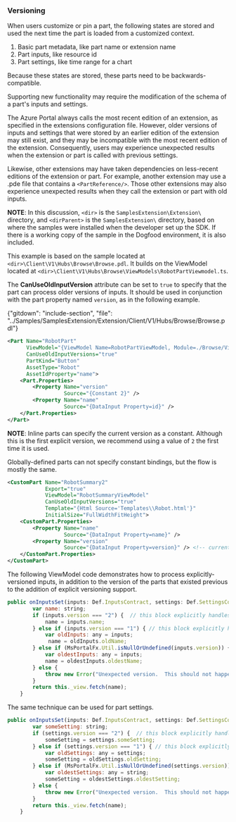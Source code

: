 
### Versioning

When users customize or pin a part, the following states are stored and used the next time the part is loaded from a customized context.

1. Basic part metadata, like part name or extension name
1. Part inputs, like resource id
1. Part settings, like time range for a chart

Because these states are stored, these parts need to be backwards-compatible.

Supporting new functionality may require the modification of the schema of a part's inputs and settings. 

The Azure Portal always calls the most recent edition of an extension, as specified in the extensions configuration file. However, older versions of inputs and settings that were stored by an earlier edition of the extension may still exist, and they may be incompatible with the most recent edition of the extension. Consequently, users may experience unexpected results when the extension or part is called with previous settings.

Likewise, other extensions may have taken dependencies on less-recent editions of the extension or part. For example, another extension may use a .pde file that contains a `<PartReference/>`.  Those other extensions may also experience unexpected results when they call the extension or part with old inputs.

**NOTE**: In this discussion, `<dir>` is the `SamplesExtension\Extension\` directory, and  `<dirParent>`  is the `SamplesExtension\` directory, based on where the samples were installed when the developer set up the SDK. If there is a working copy of the sample in the Dogfood environment, it is also included.

This example is based on the sample located at `<dir>\Client\V1\Hubs\Browse\Browse.pdl`. It builds on the ViewModel located at `<dir>\Client\V1\Hubs\Browse\ViewModels\RobotPartViewmodel.ts`.

 The **CanUseOldInputVersion** attribute can be set to `true` to specify that the part can process older versions of inputs. It should be used in conjunction with the  part property named `version`, as in the following example.

   {"gitdown": "include-section", "file": "../Samples/SamplesExtension/Extension/Client/V1/Hubs/Browse/Browse.pdl"}

```xml
<Part Name="RobotPart"
      ViewModel="{ViewModel Name=RobotPartViewModel, Module=./Browse/ViewModels/RobotPartViewModel}"
      CanUseOldInputVersions="true"
      PartKind="Button"
      AssetType="Robot"
      AssetIdProperty="name">
    <Part.Properties>
        <Property Name="version"
                  Source="{Constant 2}" />
        <Property Name="name"
                  Source="{DataInput Property=id}" />
    </Part.Properties>
</Part>
```

**NOTE**: Inline parts can specify the current version as a constant.  Although this is the first explicit version, we recommend using  a value of `2` the first time it is used.

Globally-defined parts can not specify constant bindings, but the flow is mostly the same.

```xml
<CustomPart Name="RobotSummary2"
            Export="true"
            ViewModel="RobotSummaryViewModel"
            CanUseOldInputVersions="true"
            Template="{Html Source='Templates\\Robot.html'}"
            InitialSize="FullWidthFitHeight">
    <CustomPart.Properties>
        <Property Name="name"
                  Source="{DataInput Property=name}" />
        <Property Name="version"
                  Source="{DataInput Property=version}" /> <!-- currently 2 -->
    </CustomPart.Properties>
</CustomPart>
```

  The following ViewModel code demonstrates how to process explicitly-versioned inputs, in addition to the version of the parts that existed previous to the addition of explicit versioning support.

```javascript
public onInputsSet(inputs: Def.InputsContract, settings: Def.SettingsContract): MsPortalFx.Base.Promise {
        var name: string;
        if (inputs.version === "2") {  // this block explicitly handles version 2, which is the latest
            name = inputs.name;
        } else if (inputs.version === "1") { // this block explicitly handles version 1, which is now old, but was an explicit version
            var oldInputs: any = inputs;
             name = oldInputs.oldName;
        } else if (MsPortalFx.Util.isNullOrUndefined(inputs.version)) { // this block handles any version of the inputs
            var oldestInputs: any = inputs;                             //  that existed before the version property was added
            name = oldestInputs.oldestName;
        } else {
            throw new Error("Unexpected version.  This should not happen, but there is one edge case where you temporarily deploy a new version, say version 3, and then roll back your code to version 2.  Any tiles pinned before you roll back will hit this block.");
        }
        return this._view.fetch(name);
    }
```

The same technique can be used for part settings.

```javascript
public onInputsSet(inputs: Def.InputsContract, settings: Def.SettingsContract): MsPortalFx.Base.Promise {
        var someSetting: string;
        if (settings.version === "2") {  // this block explicitly handles version 2, which is the latest
            someSetting = settings.someSetting;
        } else if (settings.version === "1") { // this block explicitly handles version 1, which is now old, but was an explicit version
            var oldSettings: any = settings;
            someSetting = oldSettings.oldSetting;
        } else if (MsPortalFx.Util.isNullOrUndefined(settings.version)) { // this block handles any version of the settings
            var oldestSettings: any = string;                             //  that existed before the version property was added
            someSetting = oldestSettings.oldestSetting;
        } else {
            throw new Error("Unexpected version.  This should not happen, but there is one edge case where you temporarily deploy a new version, say version 3, and then roll back your code to version 2.  Any tiles pinned before you roll back will hit this block.");
        }
        return this._view.fetch(name);
    }
```

